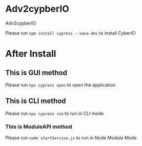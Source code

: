 # Adv2cypberIO
Adv2cypberIO

Please run 	`npm install cypress --save-dev` to install CyberIO

# After Install
## This is GUI method
Please run `npx cypress open` to open the application

## This is CLI method
Please run `npx cypress run` to run in CLI mode

### This is ModuleAPI method
Please run `node startService.js` to run in Node Module Mode